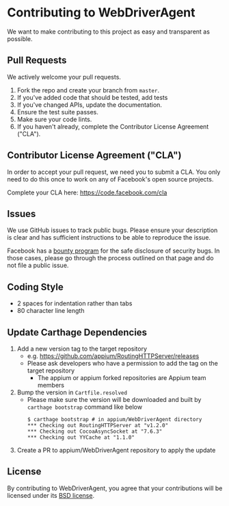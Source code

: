 # Contributing to WebDriverAgent
We want to make contributing to this project as easy and transparent as
possible.

## Pull Requests
We actively welcome your pull requests.

1. Fork the repo and create your branch from `master`.
2. If you've added code that should be tested, add tests
3. If you've changed APIs, update the documentation.
4. Ensure the test suite passes.
5. Make sure your code lints.
6. If you haven't already, complete the Contributor License Agreement ("CLA").

## Contributor License Agreement ("CLA")
In order to accept your pull request, we need you to submit a CLA. You only need
to do this once to work on any of Facebook's open source projects.

Complete your CLA here: <https://code.facebook.com/cla>

## Issues
We use GitHub issues to track public bugs. Please ensure your description is
clear and has sufficient instructions to be able to reproduce the issue.

Facebook has a [bounty program](https://www.facebook.com/whitehat/) for the safe
disclosure of security bugs. In those cases, please go through the process
outlined on that page and do not file a public issue.

## Coding Style
* 2 spaces for indentation rather than tabs
* 80 character line length

## Update Carthage Dependencies

1. Add a new version tag to the target repository
    - e.g. https://github.com/appium/RoutingHTTPServer/releases
    - Please ask developers who have a permission to add the tag on the target repository
      - The appium or appium forked repositories are Appium team members
2. Bump the version in `Cartfile.resolved`
    - Please make sure the version will be downloaded and built by `carthage bootstrap` command like below
        ```
        $ carthage bootstrap # in appium/WebDriverAgent directory
        *** Checking out RoutingHTTPServer at "v1.2.0"
        *** Checking out CocoaAsyncSocket at "7.6.3"
        *** Checking out YYCache at "1.1.0"
        ```
3. Create a PR to appium/WebDriverAgent repository to apply the update

## License
By contributing to WebDriverAgent, you agree that your contributions will be licensed
under its [BSD license](LICENSE).
